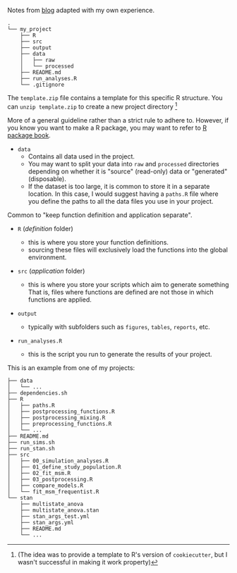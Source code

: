 
Notes from [blog]([r-bloggers.com/2018/08/structuring-r-projects](https://www.r-bloggers.com/2018/08/structuring-r-projects/)) adapted with my own experience.

```
.
└── my_project
    ├── R
    ├── src
    ├── output
    ├── data
    │   ├── raw
    │   └── processed
    ├── README.md
    ├── run_analyses.R 
    └── .gitignore
```



The `template.zip` file contains a template for this specific R structure.
You can `unzip template.zip`  to create a new project directory [^1]

[^1]: (The idea was to provide a template to R's version of `cookiecutter`, but I wasn't successful in making it work property)

More of a general guideline rather than a strict rule to adhere to.
However, if you know you want to make a R package, you may want to refer to [R package book](http://r-pkgs.had.co.nz/).


- `data`
    - Contains all data used in the project.
    - You may want to split your data into `raw` and `processed` directories depending on whether it is "source" (read-only) data or "generated" (disposable).
    - If the dataset is too large, it is common to store it in a separate location.
    In this case, I would suggest having a `paths.R` file where you define the paths to all the data files you use in your project.

Common to  "keep function definition and application separate".

- `R` (_definition_ folder)
    - this is where you store your function definitions.
    - sourcing these files will exclusively load the functions into the global environment.
- `src` (_application_ folder)
    - this is where you store your scripts which aim to generate something
    That is, files where functions are defined are not those in which functions are applied.

- `output`
    - typically with subfolders such as `figures`, `tables`, `reports`, etc.

- `run_analyses.R`
    - this is the script you run to generate the results of your project.


This is an example from one of my projects:

```
├── data
│   └── ...
├── dependencies.sh
├── R
│   ├── paths.R
│   ├── postprocessing_functions.R
│   ├── postprocessing_mixing.R
│   ├── preprocessing_functions.R
│   └── ...
├── README.md
├── run_sims.sh
├── run_stan.sh
├── src
│   ├── 00_simulation_analyses.R
│   ├── 01_define_study_population.R
│   ├── 02_fit_msm.R
│   ├── 03_postprocessing.R
│   ├── compare_models.R
│   └── fit_msm_frequentist.R
└── stan
    ├── multistate_anova
    ├── multistate_anova.stan
    ├── stan_args_test.yml
    ├── stan_args.yml
    ├── README.md
    └── ...
```
